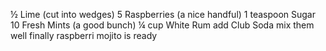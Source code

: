 ½	Lime (cut into wedges)
5	Raspberries (a nice handful)
1 teaspoon	Sugar
10	Fresh Mints (a good bunch)
¼ cup	White Rum
add	Club Soda
mix them well 
finally raspberri mojito is ready